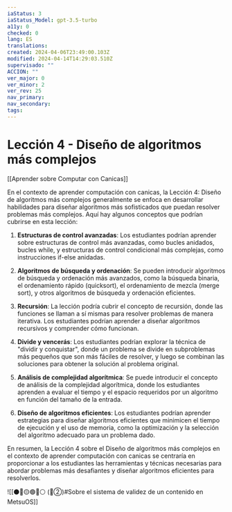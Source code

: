 ```yaml
---
iaStatus: 3
iaStatus_Model: gpt-3.5-turbo
a11y: 0
checked: 0
lang: ES
translations: 
created: 2024-04-06T23:49:00.103Z
modified: 2024-04-14T14:29:03.510Z
supervisado: ""
ACCION: ""
ver_major: 0
ver_minor: 2
ver_rev: 25
nav_primary: 
nav_secondary: 
tags:
---
```

# Lección 4 - Diseño de algoritmos más complejos

[[Aprender sobre Computar con Canicas]]

En el contexto de aprender computación con canicas, la Lección 4: Diseño de algoritmos más complejos generalmente se enfoca en desarrollar habilidades para diseñar algoritmos más sofisticados que puedan resolver problemas más complejos. Aquí hay algunos conceptos que podrían cubrirse en esta lección:

1. **Estructuras de control avanzadas**: Los estudiantes podrían aprender sobre estructuras de control más avanzadas, como bucles anidados, bucles while, y estructuras de control condicional más complejas, como instrucciones if-else anidadas.

2. **Algoritmos de búsqueda y ordenación**: Se pueden introducir algoritmos de búsqueda y ordenación más avanzados, como la búsqueda binaria, el ordenamiento rápido (quicksort), el ordenamiento de mezcla (merge sort), y otros algoritmos de búsqueda y ordenación eficientes.

3. **Recursión**: La lección podría cubrir el concepto de recursión, donde las funciones se llaman a sí mismas para resolver problemas de manera iterativa. Los estudiantes podrían aprender a diseñar algoritmos recursivos y comprender cómo funcionan.

4. **Divide y vencerás**: Los estudiantes podrían explorar la técnica de "dividir y conquistar", donde un problema se divide en subproblemas más pequeños que son más fáciles de resolver, y luego se combinan las soluciones para obtener la solución al problema original.

5. **Análisis de complejidad algorítmica**: Se puede introducir el concepto de análisis de la complejidad algorítmica, donde los estudiantes aprenden a evaluar el tiempo y el espacio requeridos por un algoritmo en función del tamaño de la entrada.

6. **Diseño de algoritmos eficientes**: Los estudiantes podrían aprender estrategias para diseñar algoritmos eficientes que minimicen el tiempo de ejecución y el uso de memoria, como la optimización y la selección del algoritmo adecuado para un problema dado.

En resumen, la Lección 4 sobre el Diseño de algoritmos más complejos en el contexto de aprender computación con canicas se centraría en proporcionar a los estudiantes las herramientas y técnicas necesarias para abordar problemas más desafiantes y diseñar algoritmos eficientes para resolverlos.

![[⚫🔴🟡🟢🔵⚪ (🔴②)#Sobre el sistema de validez de un contenido en MetsuOS]]